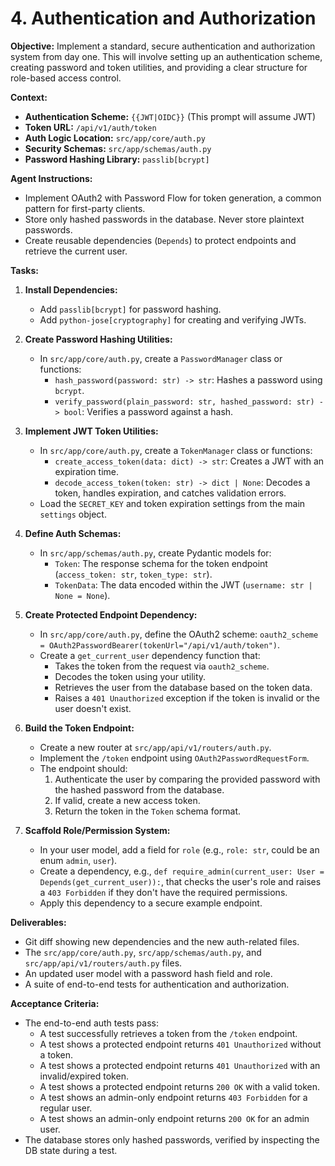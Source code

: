 # 4. Authentication and Authorization

**Objective:**
Implement a standard, secure authentication and authorization system from day one. This will involve setting up an authentication scheme, creating password and token utilities, and providing a clear structure for role-based access control.

**Context:**
- **Authentication Scheme:** `{{JWT|OIDC}}` (This prompt will assume JWT)
- **Token URL:** `/api/v1/auth/token`
- **Auth Logic Location:** `src/app/core/auth.py`
- **Security Schemas:** `src/app/schemas/auth.py`
- **Password Hashing Library:** `passlib[bcrypt]`

**Agent Instructions:**
-   Implement OAuth2 with Password Flow for token generation, a common pattern for first-party clients.
-   Store only hashed passwords in the database. Never store plaintext passwords.
-   Create reusable dependencies (`Depends`) to protect endpoints and retrieve the current user.

**Tasks:**

1.  **Install Dependencies:**
    -   Add `passlib[bcrypt]` for password hashing.
    -   Add `python-jose[cryptography]` for creating and verifying JWTs.

2.  **Create Password Hashing Utilities:**
    -   In `src/app/core/auth.py`, create a `PasswordManager` class or functions:
        -   `hash_password(password: str) -> str`: Hashes a password using `bcrypt`.
        -   `verify_password(plain_password: str, hashed_password: str) -> bool`: Verifies a password against a hash.

3.  **Implement JWT Token Utilities:**
    -   In `src/app/core/auth.py`, create a `TokenManager` class or functions:
        -   `create_access_token(data: dict) -> str`: Creates a JWT with an expiration time.
        -   `decode_access_token(token: str) -> dict | None`: Decodes a token, handles expiration, and catches validation errors.
    -   Load the `SECRET_KEY` and token expiration settings from the main `settings` object.

4.  **Define Auth Schemas:**
    -   In `src/app/schemas/auth.py`, create Pydantic models for:
        -   `Token`: The response schema for the token endpoint (`access_token: str`, `token_type: str`).
        -   `TokenData`: The data encoded within the JWT (`username: str | None = None`).

5.  **Create Protected Endpoint Dependency:**
    -   In `src/app/core/auth.py`, define the OAuth2 scheme: `oauth2_scheme = OAuth2PasswordBearer(tokenUrl="/api/v1/auth/token")`.
    -   Create a `get_current_user` dependency function that:
        -   Takes the token from the request via `oauth2_scheme`.
        -   Decodes the token using your utility.
        -   Retrieves the user from the database based on the token data.
        -   Raises a `401 Unauthorized` exception if the token is invalid or the user doesn't exist.

6.  **Build the Token Endpoint:**
    -   Create a new router at `src/app/api/v1/routers/auth.py`.
    -   Implement the `/token` endpoint using `OAuth2PasswordRequestForm`.
    -   The endpoint should:
        1.  Authenticate the user by comparing the provided password with the hashed password from the database.
        2.  If valid, create a new access token.
        3.  Return the token in the `Token` schema format.

7.  **Scaffold Role/Permission System:**
    -   In your user model, add a field for `role` (e.g., `role: str`, could be an enum `admin`, `user`).
    -   Create a dependency, e.g., `def require_admin(current_user: User = Depends(get_current_user)):`, that checks the user's role and raises a `403 Forbidden` if they don't have the required permissions.
    -   Apply this dependency to a secure example endpoint.

**Deliverables:**
-   Git diff showing new dependencies and the new auth-related files.
-   The `src/app/core/auth.py`, `src/app/schemas/auth.py`, and `src/app/api/v1/routers/auth.py` files.
-   An updated user model with a password hash field and role.
-   A suite of end-to-end tests for authentication and authorization.

**Acceptance Criteria:**
-   The end-to-end auth tests pass:
    -   A test successfully retrieves a token from the `/token` endpoint.
    -   A test shows a protected endpoint returns `401 Unauthorized` without a token.
    -   A test shows a protected endpoint returns `401 Unauthorized` with an invalid/expired token.
    -   A test shows a protected endpoint returns `200 OK` with a valid token.
    -   A test shows an admin-only endpoint returns `403 Forbidden` for a regular user.
    -   A test shows an admin-only endpoint returns `200 OK` for an admin user.
-   The database stores only hashed passwords, verified by inspecting the DB state during a test.

